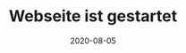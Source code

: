 ---
title: Webseite ist gestartet
date: 2020-08-05
description: Nach zwei Monaten Arbeit ist sie endlich in veröffentlichbarem Zustand. Kontaktiere mich bitte falls du noch einen Fehler entdeckst.
featured_image: /images/handsBw.jpeg
draft: False
---
